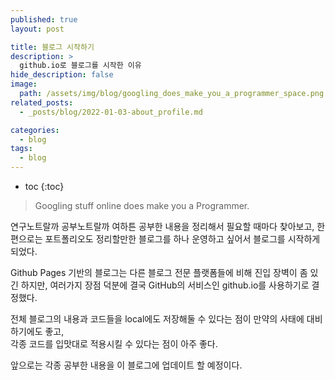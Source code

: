 ```yaml
---
published: true
layout: post

title: 블로그 시작하기
description: >
  github.io로 블로그를 시작한 이유
hide_description: false
image: 
  path: /assets/img/blog/googling_does_make_you_a_programmer_space.png
related_posts:
  - _posts/blog/2022-01-03-about_profile.md

categories:
  - blog
tags:
  - blog
---
```

* toc
{:toc}

> Googling stuff online does make you a Programmer.

연구노트랄까 공부노트랄까 여하튼 공부한 내용을 정리해서 필요할 때마다 찾아보고, 한편으로는 포트폴리오도 정리할만한 블로그를 하나 운영하고 싶어서 블로그를 시작하게 되었다.

Github Pages 기반의 블로그는 다른 블로그 전문 플랫폼들에 비해 진입 장벽이 좀 있긴 하지만, 여러가지 장점 덕분에 결국 GitHub의 서비스인 github.io를 사용하기로 결정했다.

전체 블로그의 내용과 코드들을 local에도 저장해둘 수 있다는 점이 만약의 사태에 대비하기에도 좋고,  
각종 코드를 입맛대로 적용시킬 수 있다는 점이 아주 좋다.

앞으로는 각종 공부한 내용을 이 블로그에 업데이트 할 예정이다.